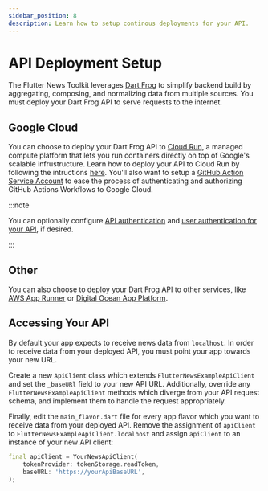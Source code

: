 ```yaml
---
sidebar_position: 8
description: Learn how to setup continous deployments for your API.
---
```


# API Deployment Setup

The Flutter News Toolkit leverages [Dart Frog](https://dartfrog.vgv.dev/docs/overview) to simplify backend build by aggregating, composing, and normalizing data from multiple sources. You must deploy your Dart Frog API to serve requests to the internet.

## Google Cloud

You can choose to deploy your Dart Frog API to [Cloud Run](https://cloud.google.com/run/docs/overview/what-is-cloud-run), a managed compute platform that lets you run containers directly on top of Google's scalable infrustructure. Learn how to deploy your API to Cloud Run by following the intructions [here](https://dartfrog.vgv.dev/docs/deploy/google-cloud-run). You'll also want to setup a [GitHub Action Service Account](https://cloud.google.com/blog/products/identity-security/enabling-keyless-authentication-from-github-actions) to ease the process of authenticating and authorizing GitHub Actions Workflows to Google Cloud.

:::note

You can optionally configure [API authentication](https://cloud.google.com/docs/authentication) and [user authentication for your API](https://cloud.google.com/run/docs/authenticating/end-users#cicp-firebase-auth), if desired.

:::

## Other

You can also choose to deploy your Dart Frog API to other services, like [AWS App Runner](https://dartfrog.vgv.dev/docs/deploy/aws-app-runner) or [Digital Ocean App Platform](https://dartfrog.vgv.dev/docs/deploy/digital-ocean-app-platform).

## Accessing Your API

By default your app expects to receive news data from `localhost`. In order to receive data from your deployed API, you must point your app towards your new URL.

Create a new `ApiClient` class which extends `FlutterNewsExampleApiClient` and set the `_baseURl` field to your new API URL. Additionally, override any `FlutterNewsExampleApiClient` methods which diverge from your API request schema, and implement them to handle the request appropriately. 

Finally, edit the `main_flavor.dart` file for every app flavor which you want to receive data from your deployed API. Remove the assignment of `apiClient` to `FlutterNewsExampleApiClient.localhost` and assign `apiClient` to an instance of your new API client:

```dart
final apiClient = YourNewsApiClient(
    tokenProvider: tokenStorage.readToken,
    baseURL: 'https://yourApiBaseURL',
);
```
